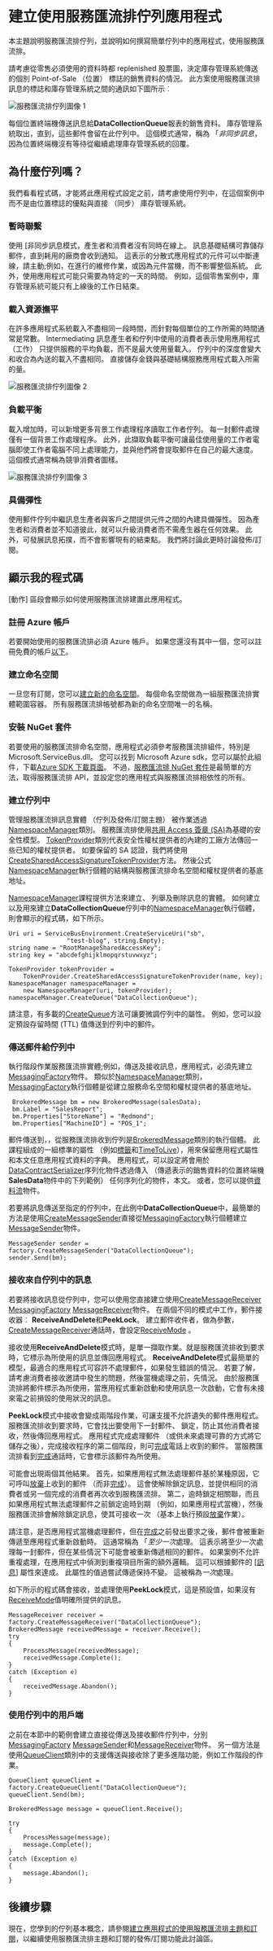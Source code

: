 <properties 
    pageTitle="撰寫使用服務匯流排佇列的應用程式 |Microsoft Azure"
    description="如何撰寫簡單佇列中的應用程式，使用服務匯流排。"
    services="service-bus"
    documentationCenter="na"
    authors="sethmanheim"
    manager="timlt"
    editor="" />
<tags 
    ms.service="service-bus"
    ms.devlang="na"
    ms.topic="article"
    ms.tgt_pltfrm="na"
    ms.workload="na"
    ms.date="10/03/2016"
    ms.author="sethm" />

# <a name="create-applications-that-use-service-bus-queues"></a>建立使用服務匯流排佇列應用程式

本主題說明服務匯流排佇列，並說明如何撰寫簡單佇列中的應用程式，使用服務匯流排。

請考慮從零售必須使用的資料時都 replenished 股票圖，決定庫存管理系統傳送的個別 Point-of-Sale （位置） 標誌的銷售資料的情況。 此方案使用服務匯流排訊息的標誌和庫存管理系統之間的通訊如下圖所示︰

![服務匯流排佇列圖像 1](./media/service-bus-create-queues/IC657161.gif)

每個位置終端機傳送訊息給**DataCollectionQueue**報表的銷售資料。 庫存管理系統取出，直到，這些郵件會留在此佇列中。 這個模式通常，稱為 「*非同步訊息*，因為位置終端機沒有等待從繼續處理庫存管理系統的回覆。

## <a name="why-queuing"></a>為什麼佇列嗎？

我們看看程式碼，才能將此應用程式設定之前，請考慮使用佇列中，在這個案例中而不是由位置標誌的優點與直接 （同步） 庫存管理系統。

### <a name="temporal-decoupling"></a>暫時聯繫

使用 [非同步訊息模式，產生者和消費者沒有同時在線上。 訊息基礎結構可靠儲存郵件，直到耗用的廠商會收到通知。 這表示的分散式應用程式的元件可以中斷連線，請主動;例如，在進行的維修作業，或因為元件當機，而不影響整個系統。 此外，使用應用程式可能只需要為特定的一天的時間。 例如，這個零售案例中，庫存管理系統可能只有上線後的工作日結束。

### <a name="load-leveling"></a>載入資源撫平

在許多應用程式系統載入不盡相同一段時間，而針對每個單位的工作所需的時間通常是常數。 Intermediating 訊息產生者和佇列中使用的消費者表示使用應用程式 （工作） 只提供服務的平均負載，而不是最大使用量載入。 佇列中的深度會變大和收合為內送的載入不盡相同。 直接儲存金錢與基礎結構服務應用程式載入所需的量。

![服務匯流排佇列圖像 2](./media/service-bus-create-queues/IC657162.gif)

### <a name="load-balancing"></a>負載平衡

載入增加時，可以新增更多背景工作處理程序讀取工作者佇列。 每一封郵件處理僅有一個背景工作處理程序。 此外，此擷取負載平衡可讓最佳使用量的工作者電腦即使工作者電腦不同上處理能力，並與他們將會提取郵件在自己的最大速度。 這個模式通常稱為競爭消費者圖樣。

![服務匯流排佇列圖像 3](./media/service-bus-create-queues/IC657163.gif)

### <a name="loose-coupling"></a>具備彈性

使用郵件佇列中繼訊息生產者與客戶之間提供元件之間的內建具備彈性。 因為產生者和消費者並不知道彼此，就可以升級消費者而不需產生器在任何效果。 此外，可發展訊息拓撲，而不會影響現有的結束點。 我們將討論此更時討論發佈/訂閱。

## <a name="show-me-the-code"></a>顯示我的程式碼

[動作] 區段會顯示如何使用服務匯流排建置此應用程式。

### <a name="sign-up-for-an-azure-account"></a>註冊 Azure 帳戶

若要開始使用的服務匯流排必須 Azure 帳戶。 如果您還沒有其中一個，您可以註冊免費的帳戶[以下](https://azure.microsoft.com/pricing/free-trial/?WT.mc_id=A85619ABF)。

### <a name="create-a-namespace"></a>建立命名空間

一旦您有訂閱，您可以[建立新的命名空間](service-bus-create-namespace-portal.md)。 每個命名空間做為一組服務匯流排實體範圍容器。 所有服務匯流排帳號都為新的命名空間唯一的名稱。 

### <a name="install-the-nuget-package"></a>安裝 NuGet 套件

若要使用的服務匯流排命名空間，應用程式必須參考服務匯流排組件，特別是 Microsoft.ServiceBus.dll。 您可以找到 Microsoft Azure sdk，您可以屬於此組件，下載[Azure SDK 下載頁面](https://azure.microsoft.com/downloads/)。 不過，[服務匯流排 NuGet 套件](https://www.nuget.org/packages/WindowsAzure.ServiceBus)是最簡單的方法，取得服務匯流排 API，並設定您的應用程式與服務匯流排相依性的所有。

### <a name="create-the-queue"></a>建立佇列中

管理服務匯流排訊息實體 （佇列及發佈/訂閱主題） 被作業透過[NamespaceManager](https://msdn.microsoft.com/library/azure/microsoft.servicebus.namespacemanager.aspx)類別。 服務匯流排使用[共用 Access 簽章 (SA)](service-bus-sas-overview.md)為基礎的安全性模型。 [TokenProvider](https://msdn.microsoft.com/library/azure/microsoft.servicebus.tokenprovider.aspx)類別代表安全性權杖提供者的內建的工廠方法傳回一些已知的權杖提供者。 如要保留的 SA 認證，我們將使用[CreateSharedAccessSignatureTokenProvider](https://msdn.microsoft.com/library/azure/microsoft.servicebus.tokenprovider.createsharedaccesssignaturetokenprovider.aspx)方法。 然後公式[NamespaceManager](https://msdn.microsoft.com/library/azure/microsoft.servicebus.namespacemanager.aspx)執行個體的結構與服務匯流排命名空間和權杖提供者的基底地址。

[NamespaceManager](https://msdn.microsoft.com/library/azure/microsoft.servicebus.namespacemanager.aspx)課程提供方法來建立、 列舉及刪除訊息的實體。 如何建立以及用來建立**DataCollectionQueue**佇列中的[NamespaceManager](https://msdn.microsoft.com/library/azure/microsoft.servicebus.namespacemanager.aspx)執行個體，則會顯示的程式碼，如下所示。

```
Uri uri = ServiceBusEnvironment.CreateServiceUri("sb", 
                "test-blog", string.Empty);
string name = "RootManageSharedAccessKey";
string key = "abcdefghijklmopqrstuvwxyz";
 
TokenProvider tokenProvider = 
    TokenProvider.CreateSharedAccessSignatureTokenProvider(name, key);
NamespaceManager namespaceManager = 
    new NamespaceManager(uri, tokenProvider);
namespaceManager.CreateQueue("DataCollectionQueue");
```

請注意，有多載的[CreateQueue](https://msdn.microsoft.com/library/azure/hh322663.aspx)方法可讓要微調佇列中的屬性。 例如，您可以設定預設存留時間 (TTL) 值傳送到佇列中的郵件。

### <a name="send-messages-to-the-queue"></a>傳送郵件給佇列中

執行階段作業服務匯流排實體;例如，傳送及接收訊息，應用程式，必須先建立[MessagingFactory](https://msdn.microsoft.com/library/azure/microsoft.servicebus.messaging.messagingfactory.aspx)物件。 類似於[NamespaceManager](https://msdn.microsoft.com/library/azure/microsoft.servicebus.namespacemanager.aspx)類別， [MessagingFactory](https://msdn.microsoft.com/library/azure/microsoft.servicebus.messaging.messagingfactory.aspx)執行個體是從建立服務命名空間和權杖提供者的基底地址。

```
 BrokeredMessage bm = new BrokeredMessage(salesData);
 bm.Label = "SalesReport";
 bm.Properties["StoreName"] = "Redmond";
 bm.Properties["MachineID"] = "POS_1";
```

郵件傳送到，，從服務匯流排收到佇列是[BrokeredMessage](https://msdn.microsoft.com/library/azure/microsoft.servicebus.messaging.brokeredmessage.aspx)類別的執行個體。 此課程組成的一組標準的屬性 （例如[標籤](https://msdn.microsoft.com/library/azure/microsoft.servicebus.messaging.brokeredmessage.label.aspx)和[TimeToLive](https://msdn.microsoft.com/library/azure/microsoft.servicebus.messaging.brokeredmessage.timetolive.aspx)），用來保留應用程式屬性和本文任意應用程式資料的字典。 應用程式，可以設定將會用於[DataContractSerializer](https://msdn.microsoft.com/library/azure/system.runtime.serialization.datacontractserializer.aspx)序列化物件透過傳入 （傳遞表示的銷售資料的位置終端機**SalesData**物件中的下列範例） 任何序列化的物件，本文。 或者，您可以提供[資料流](https://msdn.microsoft.com/library/azure/system.io.stream.aspx)物件。

若要將訊息傳送至指定的佇列中，在此例中**DataCollectionQueue**中，最簡單的方法是使用[CreateMessageSender](https://msdn.microsoft.com/library/azure/hh322659.aspx)直接從[MessagingFactory](https://msdn.microsoft.com/library/azure/microsoft.servicebus.messaging.messagingfactory.aspx)執行個體建立[MessageSender](https://msdn.microsoft.com/library/azure/microsoft.servicebus.messaging.messagesender.aspx)物件。

```
MessageSender sender = factory.CreateMessageSender("DataCollectionQueue");
sender.Send(bm);
```

### <a name="receiving-messages-from-the-queue"></a>接收來自佇列中的訊息

若要將接收訊息從佇列中，您可以使用您直接建立使用[CreateMessageReceiver](https://msdn.microsoft.com/library/azure/hh322642.aspx) [MessagingFactory](https://msdn.microsoft.com/library/azure/microsoft.servicebus.messaging.messagingfactory.aspx) [MessageReceiver](https://msdn.microsoft.com/library/azure/microsoft.servicebus.messaging.messagereceiver.aspx)物件。 在兩個不同的模式中工作，郵件接收器︰ **ReceiveAndDelete**和**PeekLock**。 建立郵件收件者，做為參數， [CreateMessageReceiver](https://msdn.microsoft.com/library/azure/hh322642.aspx)通話時，會設定[ReceiveMode](https://msdn.microsoft.com/library/azure/microsoft.servicebus.messaging.receivemode.aspx) 。


接收使用**ReceiveAndDelete**模式時，是單一擷取作業。就是服務匯流排收到要求時，它標示為所使用的訊息並傳回應用程式。 **ReceiveAndDelete**模式最簡單的模型，最適合的應用程式可容許不處理郵件，如果發生錯誤的情況。 若要了解，請考慮消費者接收邀請中發生的問題，然後當機處理之前，先情況。 由於服務匯流排將郵件標示為所使用，當應用程式重新啟動和使用訊息一次啟動，它會有未接來電之前損毀的使用狀況的訊息。

**PeekLock**模式中接收會變成兩階段作業，可讓支援不允許遺失的郵件應用程式。 服務匯流排收到要求時，它會找出要使用下一封郵件、 鎖定，防止其他消費者接收，然後傳回應用程式。 應用程式完成處理郵件 （或供未來處理可靠的方式將它儲存之後），完成接收程序的第二個階段，則可[完成](https://msdn.microsoft.com/library/azure/microsoft.servicebus.messaging.brokeredmessage.complete.aspx)電話上收到的郵件。 當服務匯流排看到[完成](https://msdn.microsoft.com/library/azure/microsoft.servicebus.messaging.brokeredmessage.complete.aspx)通話時，它會標示該郵件為所使用。

可能會出現兩個其他結果。 首先，如果應用程式無法處理郵件基於某種原因，它可呼叫[放棄](https://msdn.microsoft.com/library/azure/hh181837.aspx)上收到的郵件 （而非[完成](https://msdn.microsoft.com/library/azure/microsoft.servicebus.messaging.brokeredmessage.complete.aspx)）。 這會使解除鎖定訊息，並提供相同的消費者或另一個完成的消費者再次收到服務匯流排。 第二，逾時鎖定相關聯，而且如果應用程式無法處理郵件之前鎖定逾時到期 （例如，如果應用程式當機），然後服務匯流排會解除鎖定訊息，使其可接收一次 （基本上執行預設[放棄](https://msdn.microsoft.com/library/azure/hh181837.aspx)作業）。

請注意，是否應用程式當機處理郵件，但在[完成](https://msdn.microsoft.com/library/azure/microsoft.servicebus.messaging.brokeredmessage.complete.aspx)之前發出要求之後，郵件會被重新傳遞至應用程式重新啟動時。 這通常稱為 「*至少一次*處理。 這表示將至少一次處理每一封郵件，但在某些情況下可能會被重新傳遞相同的郵件。 如果案例不允許重複處理，在應用程式中偵測到重複項目所需的額外邏輯。 這可以根據郵件的 [[訊息](https://msdn.microsoft.com/library/azure/microsoft.servicebus.messaging.brokeredmessage.messageid.aspx)] 屬性來達成。 此屬性的值過嘗試傳遞保持不變。 這被稱為*一次*處理。

如下所示的程式碼會接收，並處理使用**PeekLock**模式，這是預設值，如果沒有[ReceiveMode](https://msdn.microsoft.com/library/azure/microsoft.servicebus.messaging.receivemode.aspx)值明確所提供的訊息。

```
MessageReceiver receiver = factory.CreateMessageReceiver("DataCollectionQueue");
BrokeredMessage receivedMessage = receiver.Receive();
try
{
    ProcessMessage(receivedMessage);
    receivedMessage.Complete();
}
catch (Exception e)
{
    receivedMessage.Abandon();
}
```

### <a name="use-the-queue-client"></a>使用佇列中的用戶端

之前在本節中的範例會建立直接從傳送及接收郵件佇列中，分別[MessagingFactory](https://msdn.microsoft.com/library/azure/microsoft.servicebus.messaging.messagingfactory.aspx) [MessageSender](https://msdn.microsoft.com/library/azure/microsoft.servicebus.messaging.messagesender.aspx)和[MessageReceiver](https://msdn.microsoft.com/library/azure/microsoft.servicebus.messaging.messagereceiver.aspx)物件。 另一個方法是使用[QueueClient](https://msdn.microsoft.com/library/azure/microsoft.servicebus.messaging.queueclient.aspx)類別中的支援傳送與接收除了更多進階功能，例如工作階段的作業。

```
QueueClient queueClient = factory.CreateQueueClient("DataCollectionQueue");
queueClient.Send(bm);
            
BrokeredMessage message = queueClient.Receive();

try
{
    ProcessMessage(message);
    message.Complete();
}
catch (Exception e)
{
    message.Abandon();
} 
```

## <a name="next-steps"></a>後續步驟

現在，您學到的佇列基本概念，請參閱[建立應用程式的使用服務匯流排主題和訂閱](service-bus-create-topics-subscriptions.md)，以繼續使用服務匯流排主題和訂閱的發佈/訂閱功能此討論區。